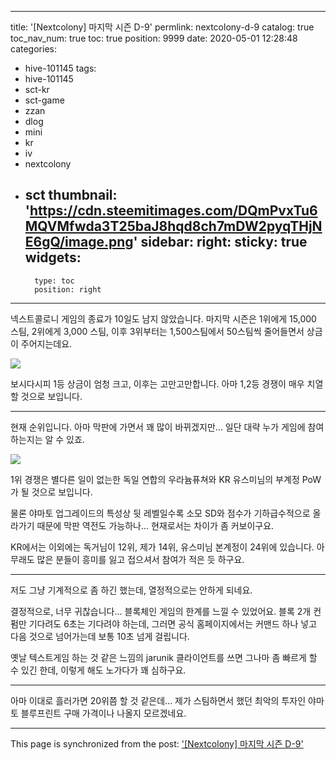 
---
title: '[Nextcolony] 마지막 시즌 D-9'
permlink: nextcolony-d-9
catalog: true
toc_nav_num: true
toc: true
position: 9999
date: 2020-05-01 12:28:48
categories:
- hive-101145
tags:
- hive-101145
- sct-kr
- sct-game
- zzan
- dlog
- mini
- kr
- iv
- nextcolony
- sct
thumbnail: 'https://cdn.steemitimages.com/DQmPvxTu6MQVMfwda3T25baJ8hqd8ch7mDW2pyqTHjNE6gQ/image.png'
sidebar:
    right:
        sticky: true
widgets:
    -
        type: toc
        position: right
---


넥스트콜로니 게임의 종료가 10일도 남지 않았습니다. 마지막 시즌은 1위에게 15,000 스팀, 2위에게 3,000 스팀, 이후 3위부터는 1,500스팀에서 50스팀씩 줄어들면서 상금이 주어지는데요.

![](https://cdn.steemitimages.com/DQmPvxTu6MQVMfwda3T25baJ8hqd8ch7mDW2pyqTHjNE6gQ/image.png)
<br>

보시다시피 1등 상금이 엄청 크고, 이후는 고만고만합니다. 아마 1,2등 경쟁이 매우 치열할 것으로 보입니다.

---

현재 순위입니다. 아마 막판에 가면서 꽤 많이 바뀌겠지만... 일단 대략 누가 게임에 참여하는지는 알 수 있죠.

![](https://cdn.steemitimages.com/DQmevKU3C8AdnbZ2XpVqNiEetT2vcndKMbbd3W59qa5D1HZ/image.png)
<br>

1위 경쟁은 별다른 일이 없는한 독일 연합의 우라늄퓨쳐와 KR 유스미님의 부계정 PoW가 될 것으로 보입니다. 

물론 야마토 업그레이드의 특성상 뒷 레벨일수록 소모 SD와 점수가 기하급수적으로 올라가기 때문에 막판 역전도 가능하나... 현재로서는 차이가 좀 커보이구요.

KR에서는 이외에는 독거님이 12위, 제가 14위, 유스미님 본계정이 24위에 있습니다. 아무래도 많은 분들이 흥미를 잃고 접으셔서 참여가 적은 듯 하구요.

---

저도 그냥 기계적으로 좀 하긴 했는데, 열정적으로는 안하게 되네요.

결정적으로, 너무 귀찮습니다... 블록체인 게임의 한계를 느낄 수 있었어요. 블록 2개 컨펌만 기다려도 6초는 기다려야 하는데, 그러면 공식 홈페이지에서는 커맨드 하나 넣고 다음 것으로 넘어가는데 보통 10초 넘게 걸립니다. 

옛날 텍스트게임 하는 것 같은 느낌의 jarunik 클라이언트를 쓰면 그나마 좀 빠르게 할 수 있긴 한데, 이렇게 해도 노가다가 꽤 심하구요.

---

아마 이대로 흘러가면 20위쯤 할 것 같은데... 제가 스팀하면서 했던 최악의 투자인 야마토 블루프린트 구매 가격이나 나올지 모르겠네요.

- - -

This page is synchronized from the post: ['[Nextcolony] 마지막 시즌 D-9'](https://steemit.com/@glory7/nextcolony-d-9)
